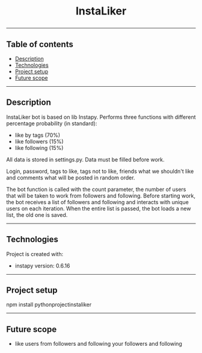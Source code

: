 # <p align=center>InstaLiker</p>

---
## Table of contents

* [Description](#description)
* [Technologies](#technologies)
* [Project setup](#project-setup)
* [Future scope](#future-scope)
---
## Description

InstaLiker bot is based on lib Instapy.
Performs three functions with different percentage probability (in standard):
* like by tags (70%)
* like followers (15%)
* like following (15%)

All data is stored in settings.py. Data must be filled before work.

Login, password, tags to like, tags not to like, friends
what we shouldn't like and comments what will be posted 
in random order. 

The bot function is called with the count parameter, the number 
of users that will be taken to work from followers and following. 
Before starting work, the bot receives a list of followers and 
following and interacts with unique users on each iteration. 
When the entire list is passed, the bot loads a new list, 
the old one is saved. 

---
## Technologies
Project is created with:
* instapy version: 0.6.16

---
## Project setup
npm install pythonprojectinstaliker

---
## Future scope
* like users from followers and following your followers and following
